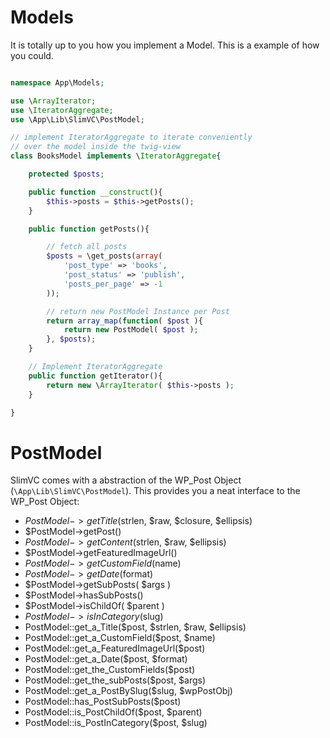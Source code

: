 # Models

It is totally up to you how you implement a Model. This is a example of how you could.

```PHP

namespace App\Models;

use \ArrayIterator;
use \IteratorAggregate;
use \App\Lib\SlimVC\PostModel;

// implement IteratorAggregate to iterate conveniently
// over the model inside the twig-view
class BooksModel implements \IteratorAggregate{

	protected $posts;

	public function __construct(){
		$this->posts = $this->getPosts();
	}

	public function getPosts(){

		// fetch all posts
		$posts = \get_posts(array(
			'post_type' => 'books',
			'post_status' => 'publish',
			'posts_per_page' => -1
		));

		// return new PostModel Instance per Post
		return array_map(function( $post ){
			return new PostModel( $post );
		}, $posts);
	}

	// Implement IteratorAggregate
	public function getIterator(){
		return new \ArrayIterator( $this->posts );
	}

}

```

# PostModel 

SlimVC comes with a abstraction of the WP_Post Object (`\App\Lib\SlimVC\PostModel`).
This provides you a neat interface to the WP_Post Object:

- $PostModel->getTitle($strlen, $raw, $closure, $ellipsis)
- $PostModel->getPost()
- $PostModel->getContent($strlen, $raw, $ellipsis)
- $PostModel->getFeaturedImageUrl()
- $PostModel->getCustomField($name)
- $PostModel->getDate($format)
- $PostModel->getSubPosts( $args )
- $PostModel->hasSubPosts()
- $PostModel->isChildOf( $parent )
- $PostModel->isInCategory($slug)
- PostModel::get_a_Title($post, $strlen, $raw, $ellipsis)
- PostModel::get_a_CustomField($post, $name)
- PostModel::get_a_FeaturedImageUrl($post)
- PostModel::get_a_Date($post, $format)
- PostModel::get_the_CustomFields($post)
- PostModel::get_the_subPosts($post, $args)
- PostModel::get_a_PostBySlug($slug, $wpPostObj)
- PostModel::has_PostSubPosts($post)
- PostModel::is_PostChildOf($post, $parent)
- PostModel::is_PostInCategory($post, $slug)